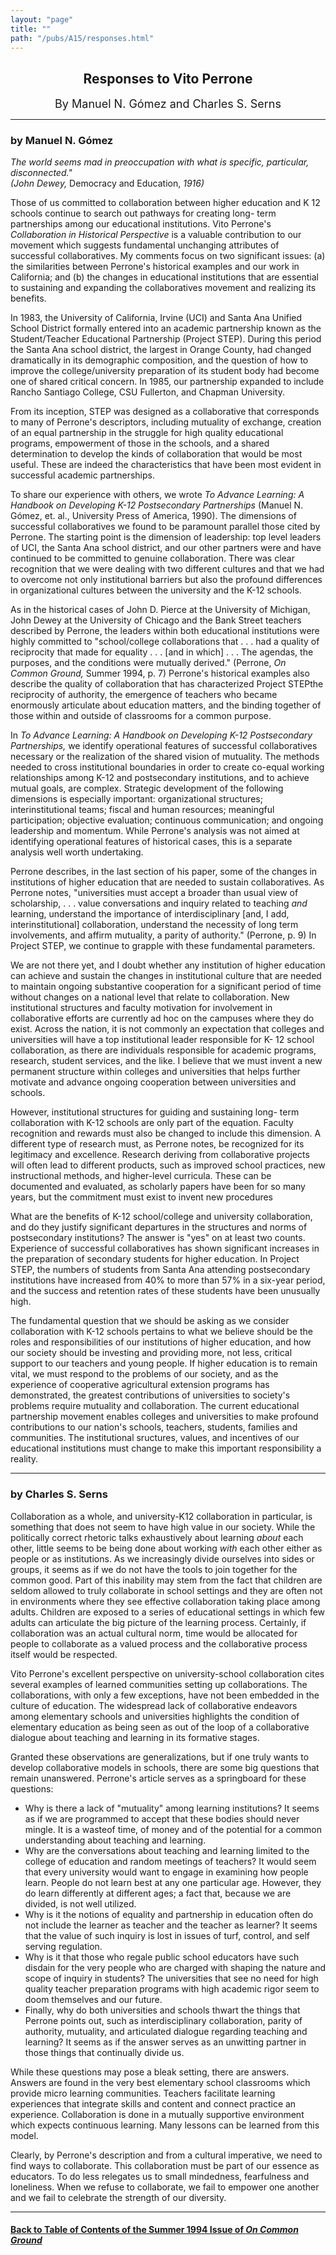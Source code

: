 ```yaml
---
layout: "page"
title: ""
path: "/pubs/A15/responses.html"
---
```

<main>
<center>
<h2>
Responses to Vito Perrone</h2>
<p><font size="+1"> By Manuel N.  Gómez and Charles S. Serns</font>
</p></center>
<hr/>
<h3>by Manuel N. Gómez</h3>
<p><i>The world seems mad in preoccupation with what is specific,
particular, disconnected."
<br/> (John Dewey, </i>Democracy and Education, <i>
1916)</i>
</p><p>
Those of us committed to collaboration between higher education and  K 12
schools continue to search out pathways for creating long- term
partnerships among our educational institutions.  Vito  Perrone's
<i>Collaboration in Historical Perspective </i>is a valuable  contribution
to our movement which suggests fundamental  unchanging attributes of
successful collaboratives.  My comments  focus on two significant issues:
(a) the similarities between  Perrone's historical examples and our work
in California; and (b) the  changes in educational institutions that are
essential to sustaining  and expanding the collaboratives movement and
realizing its  benefits.
</p><p>
In 1983, the University of California, Irvine (UCI) and Santa Ana  Unified
School District formally entered into an academic  partnership known as
the Student/Teacher Educational Partnership  (Project STEP).  During this
period the Santa Ana school district, the  largest in Orange County, had
changed dramatically in its  demographic composition, and the question of
how to improve the  college/university preparation of its student body had
become one of  shared critical concern.  In 1985, our partnership expanded
to  include Rancho Santiago College, CSU Fullerton, and Chapman
University.
</p><p>
From its inception, STEP was designed as a collaborative that  corresponds
to many of Perrone's descriptors, including mutuality of  exchange,
creation of an equal partnership in the struggle for high  quality
educational programs, empowerment of those in the schools,  and a shared
determination to develop the kinds of collaboration that  would be most
useful.  These are indeed the characteristics that  have been most evident
in successful academic partnerships.
</p><p>
To share our experience with others, we wrote <i>To Advance Learning:  A
Handbook on Developing K-12 Postsecondary Partnerships</i> (Manuel  N.
Gómez, et.  al., University Press of America, 1990).  The  dimensions
of successful collaboratives we found to be paramount  parallel those
cited by Perrone.  The starting point is the dimension  of leadership: top
level leaders of UCI, the Santa Ana school  district, and our other
partners were and have continued to be  committed to genuine
collaboration.  There was clear recognition  that we were dealing with two
different cultures and that we had to  overcome not only institutional
barriers but also the profound  differences in organizational cultures
between the university and  the K-12 schools.
</p><p>
As in the historical cases of John D.  Pierce at the University of
Michigan, John Dewey at the University of Chicago and the Bank  Street
teachers described by Perrone, the leaders within both  educational
institutions were highly committed to "school/college  collaborations that
.  .  .  had a quality of reciprocity that made for  equality .  .  .
[and in which] .  .  .  The agendas, the purposes, and the  conditions
were mutually derived." (Perrone, <i>On Common Ground,</i>  Summer 1994,
p.  7) Perrone's historical examples also describe the  quality of
collaboration that has characterized Project STEP­the  reciprocity of
authority, the emergence of teachers who became  enormously articulate
about education matters, and the binding  together of those within and
outside of classrooms for a common  purpose.
</p><p>
In <i>To Advance Learning: A Handbook on Developing K-12  Postsecondary
Partnerships, </i>we identify operational features of  successful
collaboratives necessary or the realization of the shared  vision of
mutuality.  The methods needed to cross institutional  boundaries in order
to create co-equal working relationships among  K-12 and postsecondary
institutions, and to achieve mutual goals,  are complex.  Strategic
development of the following dimensions is  especially important:
organizational structures; interinstitutional  teams; fiscal and human
resources; meaningful participation;  objective evaluation; continuous
communication; and ongoing  leadership and momentum.  While Perrone's
analysis was not aimed  at identifying operational features of historical
cases, this is a  separate analysis well worth undertaking.
</p><p>
Perrone describes, in the last section of his paper, some of the  changes
in institutions of higher education that are needed to  sustain
collaboratives.  As Perrone notes, "universities must accept  a broader
than usual view of scholarship, .  .  .  value conversations  and inquiry
related to teaching <i>and</i> learning, understand the  importance of
interdisciplinary [and, I add, interinstitutional]  collaboration,
understand the necessity of long term involvements,  and affirm mutuality,
a parity of authority." (Perrone, p.  9) In  Project STEP, we continue to
grapple with these fundamental  parameters.
</p><p>
We are not there yet, and I doubt whether any institution of higher
education can achieve and sustain the changes in institutional  culture
that are needed to maintain ongoing substantive cooperation  for a
significant period of time without changes on a national level  that
relate to collaboration.  New institutional structures and  faculty
motivation for involvement in collaborative efforts are  currently ad hoc
on the campuses where they do exist.  Across the  nation, it is not
commonly an expectation that colleges and  universities will have a top
institutional leader responsible for K- 12 school collaboration, as there
are individuals responsible for  academic programs, research, student
services, and the like.  I  believe that we must invent a new permanent
structure within  colleges and universities that helps further motivate
and advance  ongoing cooperation between universities and schools.
</p><p>
However, institutional structures for guiding and sustaining long- term
collaboration with K-12 schools are only part of the equation.   Faculty
recognition and rewards must also be changed to include this  dimension.
A different type of research must, as Perrone notes, be  recognized for
its legitimacy and excellence.  Research deriving  from collaborative
projects will often lead to different products,  such as improved school
practices, new instructional methods, and  higher-level curricula.  These
can be documented and evaluated, as  scholarly papers have been for so
many years, but the commitment  must exist to invent new procedures
</p><p>
What are the benefits of K-12 school/college and university
collaboration, and do they justify significant departures in the
structures and norms of postsecondary institutions? The answer is  "yes"
on at least two counts.  Experience of successful  collaboratives has
shown significant increases in the preparation of  secondary students for
higher education.  In Project STEP, the  numbers of students from Santa
Ana attending postsecondary  institutions have increased from 40% to more
than 57% in a six-year  period, and the success and retention rates of
these students have  been unusually high.
</p><p>
The fundamental question that we should be asking as we consider
collaboration with K-12 schools pertains to what we believe should  be the
roles and responsibilities of our institutions of higher  education, and
how our society should be investing and providing  more, not less,
critical support to our teachers and young people.  If  higher education
is to remain vital, we must respond to the problems  of our society, and
as the experience of cooperative agricultural  extension programs has
demonstrated, the greatest contributions of  universities to society's
problems require mutuality and  collaboration.  The current educational
partnership movement  enables colleges and universities to make profound
contributions to  our nation's schools, teachers,  students, families and
communities.   The institutional sructures, values, and incentives of our
educational institutions must change to make this important
responsibility a reality.
</p>
<hr/>
<h3>by Charles S. Serns</h3>
Collaboration as a whole, and university-K12 collaboration in  particular,
is something that does not seem to have high value in our  society.
While the politically correct rhetoric talks exhaustively  about
learning<i> about</i> each other, little seems to be being done about
working <i>with</i> each other either as people or as institutions.   As
we  increasingly divide ourselves into sides or groups, it seems as if we
do not have the tools to join together for the common good.   Part of
this inability may stem from the fact that children are seldom  allowed to
truly collaborate in school settings and they are often not  in
environments where they see effective collaboration taking place  among
adults.   Children are exposed to a series of educational  settings in
which few adults can articulate the big picture of the  learning process.
Certainly, if collaboration was an actual cultural  norm, time would be
allocated for people to collaborate as a valued  process and the
collaborative process itself would be respected.
<p>
Vito Perrone's excellent perspective on university-school  collaboration
cites several examples of learned communities setting  up collaborations.
The collaborations, with only a few exceptions,  have not been embedded in
the culture of education.   The  widespread lack of collaborative
endeavors among elementary  schools and universities highlights the
condition of elementary  education as being seen as out of the loop of a
collaborative dialogue  about teaching and learning in its formative
stages.
</p><p>
Granted these observations are generalizations, but if one truly  wants to
develop collaborative models in schools, there are some big  questions
that remain unanswered.  Perrone's article serves as a  springboard for
these questions:
</p><ul>
<li>Why is there a lack of "mutuality" among learning institutions? It
seems as if we are programmed to accept that these bodies should  never
mingle.   It is a waste­of time, of money and of the potential  for a
common understanding about teaching and learning.
</li><li>
Why are the conversations about teaching and learning limited to the
college of education and random meetings of teachers? It would  seem that
every university would want to engage in examining how  people learn.
People do not learn best at any one particular age.    However, they do
learn differently at different ages; a fact that,  because we are divided,
is not well utilized.
</li><li>
Why is it the notions of equality and partnership in education often  do
not include the learner as teacher and the teacher as learner? It  seems
that the value of such inquiry is lost in issues of turf, control,  and
self serving regulation.
</li><li>
Why is it that those who regale public school educators have such  disdain
for the very people who are charged with shaping the nature  and scope of
inquiry in students? The universities that see no need  for high quality
teacher preparation programs with high academic  rigor seem to doom
themselves and our future.
</li><li>
Finally, why do both universities and schools thwart the things that
Perrone points out, such as interdisciplinary collaboration, parity of
authority, mutuality, and articulated dialogue regarding teaching and
learning? It seems as if the answer serves as an unwitting partner in
those things that continually divide us.
</li></ul>
While these questions may pose a bleak setting, there are answers.
Answers are found in the very best elementary school classrooms  which
provide micro learning communities.   Teachers facilitate  learning
experiences that integrate skills and content and connect  practice an
experience.   Collaboration is done in a mutually  supportive environment
which expects continuous learning.   Many  lessons can be learned from
this model.
<p>
Clearly, by Perrone's description and from a cultural imperative, we  need
to find ways to collaborate.   This collaboration must be part of  our
essence as educators.   To do less relegates us to small  mindedness,
fearfulness and loneliness.   When we refuse to  collaborate, we fail to
empower one another and we fail to celebrate  the strength of our
diversity.
</p>
<hr/>
<h4><a href="/pubs/A15/">Back to
Table of Contents of the Summer 1994 Issue of <i>On Common
Ground</i></a>
</h4>
</main>
